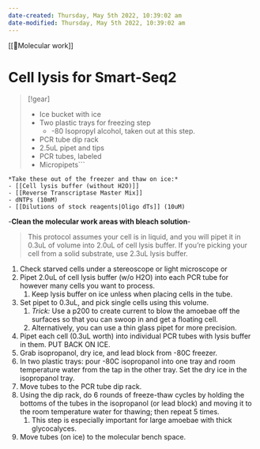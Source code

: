 ```yaml
---
date-created: Thursday, May 5th 2022, 10:39:02 am
date-modified: Thursday, May 5th 2022, 10:39:02 am
---
```

[[🧬Molecular work]]
# Cell lysis for Smart-Seq2

>[!gear]
> - Ice bucket with ice
> - Two plastic trays for freezing step
> 	- -80 Isopropyl alcohol, taken out at this step.
> - PCR tube dip rack
> - 2.5uL pipet and tips
> - PCR tubes, labeled
> - Micropipets```
```ad-reagents
*Take these out of the freezer and thaw on ice:*
- [[Cell lysis buffer (without H2O)]]
- [[Reverse Transcriptase Master Mix]]
- dNTPs (10mM)
- [[Dilutions of stock reagents|Oligo dTs]] (10uM)
```
-**Clean the molecular work areas with bleach solution**-

>This protocol assumes your cell is in liquid, and you will pipet it in 0.3uL of volume into 2.0uL of cell lysis buffer. If you’re picking your cell from a solid substrate, use 2.3uL lysis buffer.

1. Check starved cells under a stereoscope or light microscope or
2. Pipet 2.0uL of cell lysis buffer (w/o H2O) into each PCR tube for however many cells you want to process.
	1. Keep lysis buffer on ice unless when placing cells in the tube.
3. Set pipet to 0.3uL, and pick single cells using this volume. 
	1. *Trick:* Use a p200 to create current to blow the amoebae off the surfaces so that you can swoop in and get a floating cell. 
	2. Alternatively, you can use a thin glass pipet for more precision.
4. Pipet each cell (0.3uL worth) into individual PCR tubes with lysis buffer in them. PUT BACK ON ICE. 
5. Grab isopropanol, dry ice, and lead block from -80C freezer.
6. In two plastic trays: pour -80C isopropanol into one tray and room temperature water from the tap in the other tray. Set the dry ice in the isopropanol tray.
7. Move tubes to the PCR tube dip rack. 
8. Using the dip rack, do 6 rounds of freeze-thaw cycles by holding the bottoms of the tubes in the isopropanol (or lead block) and moving it to the room temperature water for thawing; then repeat 5 times.
	1. This step is especially important for large amoebae with thick glycocalyces. 
9. Move tubes (on ice) to the molecular bench space.